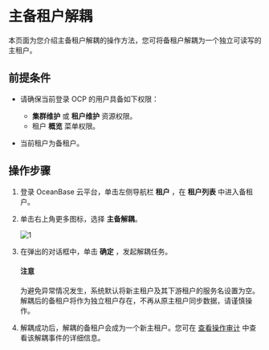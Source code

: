 # 主备租户解耦

本页面为您介绍主备租户解耦的操作方法，您可将备租户解耦为一个独立可读写的主租户。

## 前提条件

* 请确保当前登录 OCP 的用户具备如下权限：

  * **集群维护** 或 **租户维护** 资源权限。
  * 租户 **概览** 菜单权限。

* 当前租户为备租户。

## 操作步骤

1. 登录 OceanBase 云平台，单击左侧导航栏 **租户** ，在 **租户列表** 中进入备租户。

2. 单击右上角更多图标，选择 **主备解耦**。

   ![1](https://obbusiness-private.oss-cn-shanghai.aliyuncs.com/doc/img/ocp/431/%E4%B8%BB%E5%A4%87%E8%A7%A3%E8%80%A6.png)

3. 在弹出的对话框中，单击 **确定** ，发起解耦任务。

    <main id="notice" type='notice'>
    <h4>注意</h4>
    <p>为避免异常情况发生，系统默认将新主租户及其下游租户的服务名设置为空。解耦后的备租户将作为独立租户存在，不再从原主租户同步数据，请谨慎操作。</p>
    </ul>
    </main>

4. 解耦成功后，解耦的备租户会成为一个新主租户。您可在 [查看操作审计](../../1600.system-management-features/400.view-operation-audit.md) 中查看该解耦事件的详细信息。
